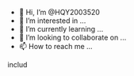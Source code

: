 - 👋 Hi, I’m @HQY2003520
- 👀 I’m interested in ...
- 🌱 I’m currently learning ...
- 💞️ I’m looking to collaborate on ...
- 📫 How to reach me ...

<!---
HQY2003520/HQY2003520 is a ✨ special ✨ repository because its `README.md` (this file) appears on your GitHub profile.
You can click the Preview link to take a look at your changes.
--->includ
